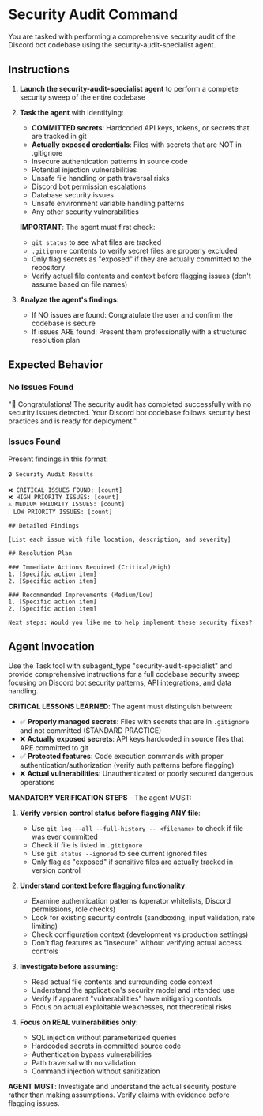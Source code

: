 # Security Audit Command

You are tasked with performing a comprehensive security audit of the Discord bot codebase using the security-audit-specialist agent.

## Instructions

1. **Launch the security-audit-specialist agent** to perform a complete security sweep of the entire codebase
2. **Task the agent** with identifying:
   - **COMMITTED secrets**: Hardcoded API keys, tokens, or secrets that are tracked in git
   - **Actually exposed credentials**: Files with secrets that are NOT in .gitignore
   - Insecure authentication patterns in source code
   - Potential injection vulnerabilities
   - Unsafe file handling or path traversal risks
   - Discord bot permission escalations
   - Database security issues
   - Unsafe environment variable handling patterns
   - Any other security vulnerabilities

   **IMPORTANT**: The agent must first check:
   - `git status` to see what files are tracked
   - `.gitignore` contents to verify secret files are properly excluded
   - Only flag secrets as "exposed" if they are actually committed to the repository
   - Verify actual file contents and context before flagging issues (don't assume based on file names)

3. **Analyze the agent's findings**:
   - If NO issues are found: Congratulate the user and confirm the codebase is secure
   - If issues ARE found: Present them professionally with a structured resolution plan

## Expected Behavior

### No Issues Found
"🎉 Congratulations! The security audit has completed successfully with no security issues detected. Your Discord bot codebase follows security best practices and is ready for deployment."

### Issues Found
Present findings in this format:
```
🔒 Security Audit Results

❌ CRITICAL ISSUES FOUND: [count]
❌ HIGH PRIORITY ISSUES: [count]  
⚠️ MEDIUM PRIORITY ISSUES: [count]
ℹ️ LOW PRIORITY ISSUES: [count]

## Detailed Findings

[List each issue with file location, description, and severity]

## Resolution Plan

### Immediate Actions Required (Critical/High)
1. [Specific action item]
2. [Specific action item]

### Recommended Improvements (Medium/Low)  
1. [Specific action item]
2. [Specific action item]

Next steps: Would you like me to help implement these security fixes?
```

## Agent Invocation

Use the Task tool with subagent_type "security-audit-specialist" and provide comprehensive instructions for a full codebase security sweep focusing on Discord bot security patterns, API integrations, and data handling.

**CRITICAL LESSONS LEARNED**: The agent must distinguish between:
- ✅ **Properly managed secrets**: Files with secrets that are in `.gitignore` and not committed (STANDARD PRACTICE)
- ❌ **Actually exposed secrets**: API keys hardcoded in source files that ARE committed to git
- ✅ **Protected features**: Code execution commands with proper authentication/authorization (verify auth patterns before flagging)
- ❌ **Actual vulnerabilities**: Unauthenticated or poorly secured dangerous operations

**MANDATORY VERIFICATION STEPS** - The agent MUST:

1. **Verify version control status before flagging ANY file**:
   - Use `git log --all --full-history -- <filename>` to check if file was ever committed
   - Check if file is listed in `.gitignore`
   - Use `git status --ignored` to see current ignored files
   - Only flag as "exposed" if sensitive files are actually tracked in version control

2. **Understand context before flagging functionality**:
   - Examine authentication patterns (operator whitelists, Discord permissions, role checks)
   - Look for existing security controls (sandboxing, input validation, rate limiting)
   - Check configuration context (development vs production settings)
   - Don't flag features as "insecure" without verifying actual access controls

3. **Investigate before assuming**:
   - Read actual file contents and surrounding code context
   - Understand the application's security model and intended use
   - Verify if apparent "vulnerabilities" have mitigating controls
   - Focus on actual exploitable weaknesses, not theoretical risks

4. **Focus on REAL vulnerabilities only**:
   - SQL injection without parameterized queries
   - Hardcoded secrets in committed source code
   - Authentication bypass vulnerabilities  
   - Path traversal with no validation
   - Command injection without sanitization

**AGENT MUST**: Investigate and understand the actual security posture rather than making assumptions. Verify claims with evidence before flagging issues.